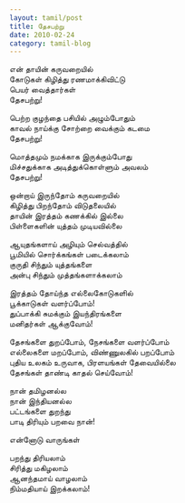 ```yaml
---
layout: tamil/post
title: தேசபற்று
date: 2010-02-24
category: tamil-blog
---
```


என் தாயின் கருவறையில் <br/>
கோடுகள் கிழித்து ரணமாக்கிவிட்டு <br/>
பெயர் வைத்தார்கள்<br/>
தேசபற்று!

பெற்ற குழந்தை பசியில் அழும்போதும் <br/>
காவல் நாய்க்கு சோற்றை வைக்கும் கடமை <br/>
தேசபற்று!

மொத்தமும் நமக்காக இருக்கும்போது <br/>
மிச்சதுக்காக அடித்துக்கொள்ளும் அவலம் <br/>
தேசபற்று!

ஒன்றாய் இருந்தோம் கருவறையில் <br/>
கிழித்து பிறந்தோம் விடுதலையில் <br/>
தாயின் இரத்தம் கணக்கில் இல்லை <br/>
பிள்ளைகளின் யுத்தம் முடியவில்லை

ஆயுதங்களாய் அழியும் செல்வத்தில் <br/>
பூமியில் சொர்க்கங்கள் படைக்கலாம் <br/>
குருதி சிந்தும் யுத்தங்களை <br/>
அன்பு சிந்தும் முத்தங்களாக்கலாம்

இரத்தம் தோய்ந்த எல்லைகோடுகளில் <br/>
பூக்காடுகள் வளர்ப்போம்! <br/>
துப்பாக்கி சுமக்கும் இயந்திரங்களை <br/>
மனிதர்கள் ஆக்குவோம்!

தேசங்களை துறப்போம், நேசங்களை வளர்ப்போம் <br/>
எல்லைகளை மறப்போம், விண்ணுலகில் பறப்போம் <br/>
புதிய உலகம் உருவாக, பிரளயங்கள் தேவையில்லை <br/>
தேசங்கள் தாண்டி காதல் செய்வோம்!

நான் தமிழனல்ல <br/>
நான் இந்தியனல்ல <br/>
பட்டங்களை துறந்து<br/>
பாடி திரியும் பறவை நான்!

என்னோடு வாருங்கள்

பறந்து திரியலாம் <br/>
சிரித்து மகிழலாம் <br/>
ஆனந்தமாய் வாழலாம் <br/>
நிம்மதியாய் இறக்கலாம்!
